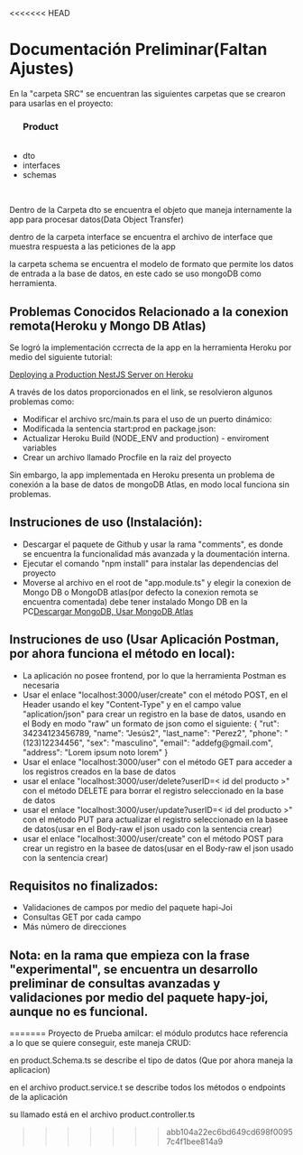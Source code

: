 <<<<<<< HEAD
<h1>Documentación Preliminar(Faltan Ajustes)</h1>

En la "carpeta SRC" se encuentran las siguientes carpetas que se crearon para usarlas en el proyecto:

<ul>
  <h3>Product</h3>
  <br>
  <li>dto</li>
  <li>interfaces</li>
  <li>schemas</li>
</ul>
<br>
<p>Dentro de la Carpeta dto se encuentra el objeto que maneja internamente la app para procesar datos(Data Object Transfer)</p>

<p>dentro de la carpeta interface se encuentra el archivo de interface que muestra respuesta  a las peticiones de la app</p>

<p>la carpeta schema se encuentra el modelo de formato que permite los datos de entrada a la base de datos, en este cado se uso mongoDB como  herramienta.</p>

<h2>Problemas Conocidos Relacionado a la conexion remota(Heroku y Mongo DB Atlas)</h2>

<p>Se logró la implementación ccrrecta de la app en la herramienta Heroku por medio del siguiente tutorial:</p>

<p><a href="https://www.joshmorony.com/deploying-a-production-nestjs-server-on-heroku/" target="_blank">Deploying a Production NestJS Server on Heroku</a></p>

<p>A través de los datos proporcionados en el link, se resolvieron algunos problemas como:</p>

<ul>
  <li>Modificar el archivo src/main.ts para el uso de un puerto dinámico:</li>
  <li>Modificada la sentencia start:prod  en package.json:</li>
  <li>Actualizar Heroku Build (NODE_ENV and production) - enviroment variables</li>
  <li>Crear un archivo llamado Procfile en la raiz del proyecto</li>
</ul>

<p>Sin embargo, la app implementada en Heroku presenta un problema de conexión a la base de datos de mongoDB Atlas, en modo local funciona sin problemas.</p>

<h2>Instruciones de uso (Instalación):</h2>

<ul>
  <li>Descargar el paquete de Github y usar la rama "comments", es donde se encuentra la funcionalidad más avanzada y la doumentación interna.</li>
  <li>Ejecutar el comando "npm install" para instalar las dependencias del proyecto</li>
  <li>Moverse al archivo en el root de "app.module.ts" y elegir la conexion de Mongo DB o MongoDB atlas(por defecto la conexion remota se encuentra comentada) debe tener instalado Mongo DB en la PC<a href="https://www.mongodb.com/download-center/enterprise" target="_blank">Descargar MongoDB, </a><a href="https://www.mongodb.com/cloud/atlas" target="_blank">Usar MongoDB Atlas</a></li>
</ul>

<h2>Instruciones de uso (Usar Aplicación Postman, por ahora funciona el método en local):</h2>

<ul>
  <li>La aplicación no posee frontend, por lo que la herramienta Postman es necesaria</li>
  <li>Usar el enlace "localhost:3000/user/create" con el método POST, en el Header usando el key "Content-Type" y en el campo value "aplication/json" para crear un registro en la base de datos, usando en el Body en modo "raw" un formato de json como el siguiente: 
  {
	"rut": 34234123456789,
	"name": "Jesús2",
	"last_name": "Perez2",
	"phone": "(123)12234456",
	"sex": "masculino",
	"email": "addefg@gmail.com",
	"address": "Lorem ipsum noto lorem"
}
</li>
  <li>Usar el enlace "localhost:3000/user" con el método GET para acceder a los registros creados en la base de datos</li>
  <li>usar el enlace "localhost:3000/user/delete?userID=< id del producto >" con el método DELETE para borrar el registro seleccionado en la base de datos</li>
  <li>usar el enlace "localhost:3000/user/update?userID=< id del producto >" con el método PUT para actualizar el registro seleccionado en la basee de datos(usar en el Body-raw el json usado con la sentencia crear)</li>
   <li>usar el enlace "localhost:3000/user/create" con el método POST para crear un registro  en la basee de datos(usar en el Body-raw el json usado con la sentencia crear)</li>
</ul>

<h2>Requisitos no finalizados:</h2>

<ul>
  <li>Validaciones de campos por medio del paquete hapi-Joi</li>
  <li>Consultas GET por cada campo</li>
  <li>Más número de direcciones</li>
</ul>


<h2>Nota: en la rama que empieza con la frase "experimental", se encuentra un desarrollo preliminar de consultas avanzadas y validaciones por medio del paquete hapy-joi, aunque no es funcional.</h2>
=======
Proyecto de Prueba amilcar:
el módulo produtcs hace referencia a lo que se quiere conseguir, este maneja CRUD:

en product.Schema.ts se describe el tipo de datos (Que por ahora maneja la aplicacion)

en el archivo product.service.t se describe todos los métodos o endpoints de la aplicación

su llamado está en el archivo product.controller.ts
>>>>>>> abb104a22ec6bd649cd698f00957c4f1bee814a9
